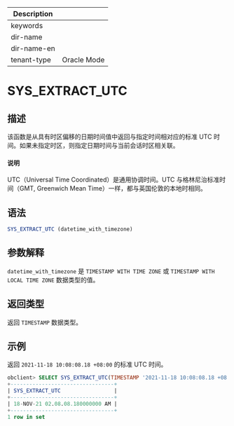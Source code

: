 | Description   |                 |
|---------------|-----------------|
| keywords      |                 |
| dir-name      |                 |
| dir-name-en   |                 |
| tenant-type   | Oracle Mode     |

# SYS_EXTRACT_UTC

## 描述

该函数是从具有时区偏移的日期时间值中返回与指定时间相对应的标准 UTC 时间。如果未指定时区，则指定日期时间与当前会话时区相关联。

  <main id="notice" type='explain'>
    <h4>说明</h4>
    <p>UTC（Universal Time Coordinated）是通用协调时间。UTC 与格林尼治标准时间（GMT, Greenwich Mean Time）一样，都与英国伦敦的本地时相同。</p>
  </main>

## 语法

```sql
SYS_EXTRACT_UTC (datetime_with_timezone)
```

## 参数解释

`datetime_with_timezone` 是 `TIMESTAMP WITH TIME ZONE` 或 `TIMESTAMP WITH LOCAL TIME ZONE` 数据类型的值。

## 返回类型

返回 `TIMESTAMP` 数据类型。

## 示例

返回 `2021-11-18 10:08:08.18 +08:00` 的标准 UTC 时间。

```sql
obclient> SELECT SYS_EXTRACT_UTC(TIMESTAMP '2021-11-18 10:08:08.18 +08:00') "SYS_EXTRACT_UTC" FROM DUAL;
+---------------------------------+
| SYS_EXTRACT_UTC                 |
+---------------------------------+
| 18-NOV-21 02.08.08.180000000 AM |
+---------------------------------+
1 row in set
```
